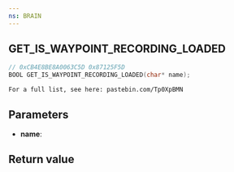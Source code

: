 ```yaml
---
ns: BRAIN
---
```

## GET_IS_WAYPOINT_RECORDING_LOADED

```c
// 0xCB4E8BE8A0063C5D 0x87125F5D
BOOL GET_IS_WAYPOINT_RECORDING_LOADED(char* name);
```

```
For a full list, see here: pastebin.com/Tp0XpBMN  
```

## Parameters
* **name**: 

## Return value
